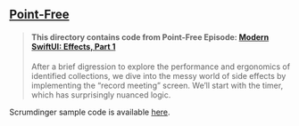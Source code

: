 ## [Point-Free](https://www.pointfree.co)

> #### This directory contains code from Point-Free Episode: [Modern SwiftUI: Effects, Part 1](https://www.pointfree.co/episodes/ep217-modern-swiftui-effects-part-1)
>
> After a brief digression to explore the performance and ergonomics of identified collections, we dive into the messy world of side effects by implementing the “record meeting” screen. We’ll start with the timer, which has surprisingly nuanced logic.

Scrumdinger sample code is available [here](https://developer.apple.com/tutorials/app-dev-training/getting-started-with-scrumdinger#Time-to-begin).
